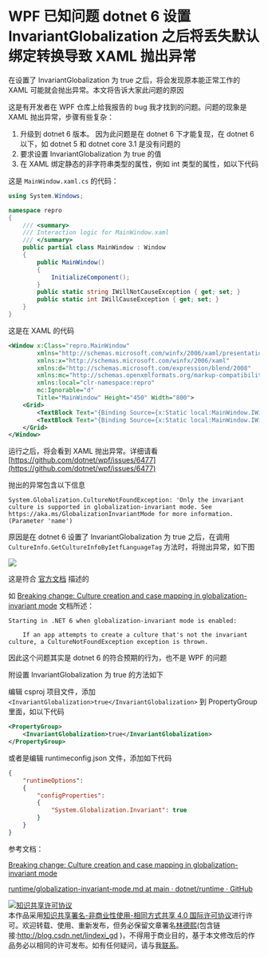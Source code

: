 
# WPF 已知问题 dotnet 6 设置 InvariantGlobalization 之后将丢失默认绑定转换导致 XAML 抛出异常

在设置了 InvariantGlobalization 为 true 之后，将会发现原本能正常工作的 XAML 可能就会抛出异常。本文将告诉大家此问题的原因

<!--more-->


<!-- CreateTime:2022/11/3 18:31:40 -->


<!-- 博客 -->
<!-- 发布 -->

这是有开发者在 WPF 仓库上给我报告的 bug 我才找到的问题。问题的现象是 XAML 抛出异常，步骤有些复杂：

1. 升级到 dotnet 6 版本。 因为此问题是在 dotnet 6 下才能复现，在 dotnet 6 以下，如 dotnet 5 和 dotnet core 3.1 是没有问题的
2. 要求设置 InvariantGlobalization 为 true 的值
3. 在 XAML 绑定静态的非字符串类型的属性，例如 int 类型的属性，如以下代码

这是 `MainWindow.xaml.cs` 的代码：

```csharp
using System.Windows;

namespace repro
{
    /// <summary>
    /// Interaction logic for MainWindow.xaml
    /// </summary>
    public partial class MainWindow : Window
    {
        public MainWindow()
        {
            InitializeComponent();
        }
        public static string IWillNotCauseException { get; set; }
        public static int IWillCauseException { get; set; }
    }
}
```

这是在 XAML 的代码

```xml
<Window x:Class="repro.MainWindow"
        xmlns="http://schemas.microsoft.com/winfx/2006/xaml/presentation"
        xmlns:x="http://schemas.microsoft.com/winfx/2006/xaml"
        xmlns:d="http://schemas.microsoft.com/expression/blend/2008"
        xmlns:mc="http://schemas.openxmlformats.org/markup-compatibility/2006"
        xmlns:local="clr-namespace:repro"
        mc:Ignorable="d"
        Title="MainWindow" Height="450" Width="800">
    <Grid>
        <TextBlock Text="{Binding Source={x:Static local:MainWindow.IWillNotCauseException}}" />
        <TextBlock Text="{Binding Source={x:Static local:MainWindow.IWillCauseException}}" />
    </Grid>
</Window>
```

运行之后，将会看到 XAML 抛出异常。详细请看 [https://github.com/dotnet/wpf/issues/6477](https://github.com/dotnet/wpf/issues/6477)

抛出的异常包含以下信息

```
System.Globalization.CultureNotFoundException: 'Only the invariant culture is supported in globalization-invariant mode. See https://aka.ms/GlobalizationInvariantMode for more information. (Parameter 'name')
```

原因是在 dotnet 6 设置了 InvariantGlobalization 为 true 之后，在调用 `CultureInfo.GetCultureInfoByIetfLanguageTag` 方法时，将抛出异常，如下图

<!-- ![](image/WPF 已知问题 dotnet 6 设置 InvariantGlobalization 之后将丢失默认绑定转换导致 XAML 抛出异常/WPF 已知问题 dotnet 6 设置 InvariantGlobalization 之后将丢失默认绑定转换导致 XAML 抛出异常0.png) -->

![](http://image.acmx.xyz/lindexi%2F2022113183757572.jpg)

这是符合 [官方文档](https://github.com/dotnet/runtime/blob/64b3ee4d35f9ba6a0bf66a0c5b41d2c8873cd89f/docs/design/features/globalization-invariant-mode.md) 描述的

如 [Breaking change: Culture creation and case mapping in globalization-invariant mode](https://learn.microsoft.com/en-us/dotnet/core/compatibility/globalization/6.0/culture-creation-invariant-mode ) 文档所述：

```
Starting in .NET 6 when globalization-invariant mode is enabled:

    If an app attempts to create a culture that's not the invariant culture, a CultureNotFoundException exception is thrown.
```

因此这个问题其实是 dotnet 6 的符合预期的行为，也不是 WPF 的问题

附设置 InvariantGlobalization 为 true 的方法如下

编辑 csproj 项目文件，添加 `<InvariantGlobalization>true</InvariantGlobalization>` 到 PropertyGroup 里面，如以下代码

```xml
<PropertyGroup>
    <InvariantGlobalization>true</InvariantGlobalization>
</PropertyGroup>
```

或者是编辑 runtimeconfig.json 文件，添加如下代码

```json
{
    "runtimeOptions": 
    {
        "configProperties": 
        {
            "System.Globalization.Invariant": true
        }
    }
}
```

参考文档：

[Breaking change: Culture creation and case mapping in globalization-invariant mode](https://learn.microsoft.com/en-us/dotnet/core/compatibility/globalization/6.0/culture-creation-invariant-mode )

[runtime/globalization-invariant-mode.md at main · dotnet/runtime · GitHub](https://github.com/dotnet/runtime/blob/64b3ee4d35f9ba6a0bf66a0c5b41d2c8873cd89f/docs/design/features/globalization-invariant-mode.md)




<a rel="license" href="http://creativecommons.org/licenses/by-nc-sa/4.0/"><img alt="知识共享许可协议" style="border-width:0" src="https://licensebuttons.net/l/by-nc-sa/4.0/88x31.png" /></a><br />本作品采用<a rel="license" href="http://creativecommons.org/licenses/by-nc-sa/4.0/">知识共享署名-非商业性使用-相同方式共享 4.0 国际许可协议</a>进行许可。欢迎转载、使用、重新发布，但务必保留文章署名[林德熙](http://blog.csdn.net/lindexi_gd)(包含链接:http://blog.csdn.net/lindexi_gd )，不得用于商业目的，基于本文修改后的作品务必以相同的许可发布。如有任何疑问，请与我[联系](mailto:lindexi_gd@163.com)。